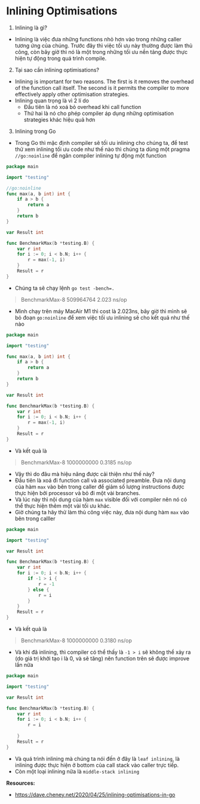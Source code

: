 # Inlining Optimisations

1. Inlining là gì?
 - Inlining là việc đưa những functions nhỏ hơn vào trong những caller tương ứng của chúng. Trước đây thì việc tối ưu này thường được làm thủ công, còn bây giờ thì nó là một trong những tối ưu nền tảng được thực hiện tự động trong quá trình compile.

2. Tại sao cần inlining optimisations?
- Inlining is important for two reasons. The first is it removes the overhead of the function call itself. The second is it permits the compiler to more effectively apply other optimisation strategies.
- Inlining quan trọng là vì 2 lí do
	- Đầu tiên là nó xoá bỏ overhead khi call function
	- Thứ hai là nó cho phép compiler áp dụng những optimisation strategies khác hiệu quả hơn

3. Inlining trong Go
- Trong Go thì mặc định compiler sẽ tối ưu inlining cho chúng ta, để test thử xem inlining tối ưu code như thế nào thì chúng ta dùng một pragma `//go:noinline` để ngăn compiler inlining tự động một function
```go
package main

import "testing"

//go:noinline
func max(a, b int) int {
    if a > b {
        return a
    }
    return b
}

var Result int

func BenchmarkMax(b *testing.B) {
    var r int
    for i := 0; i < b.N; i++ {
        r = max(-1, i)
    }
    Result = r
}
```
- Chúng ta sẽ chạy lệnh `go test -bench=.`
> BenchmarkMax-8          509964764                2.023 ns/op
- Mình chạy trên máy MacAir M1 thì cost là 2.023ns, bây giờ thì mình sẽ bỏ đoạn `go:noinline` để xem việc tối ưu inlining sẽ cho kết quả như thế nào
```go
package main

import "testing"

func max(a, b int) int {
    if a > b {
        return a
    }
    return b
}

var Result int

func BenchmarkMax(b *testing.B) {
    var r int
    for i := 0; i < b.N; i++ {
        r = max(-1, i)
    }
    Result = r
}
```
- Và kết quả là
> BenchmarkMax-8          1000000000               0.3185 ns/op

- Vậy thì do đâu mà hiệu năng được cải thiện như thế này?
- Đầu tiên là xoá đi function call và associated preamble. Đưa nội dung của hàm `max` vào bên trong caller để giảm số lượng instructions được thực hiện bởi processor và bỏ đi một vài branches.
- Và lúc này thì nội dung của hàm `max` visible đối với compiler nên nó có thể thực hiện thêm một vài tối ưu khác.
- Giờ chúng ta hãy thử làm thủ công việc này, đưa nội dung hàm `max` vào bên trong calller
```go
package main

import "testing"

var Result int

func BenchmarkMax(b *testing.B) {
    var r int
    for i := 0; i < b.N; i++ {
	    if -1 > i {
	        r = -1
	    } else {
		    r = i
	    }
    }
    Result = r
}
```

- Và kết quả là 
> BenchmarkMax-8          1000000000               0.3180 ns/op

- Và khi đã inlining, thì compiler có thể thấy là `-1 > i` sẽ không thể xảy ra (do giá trị khởi tạo i là 0, và sẽ tăng) nên function trên sẽ được improve lần nữa
```go
package main

import "testing"

var Result int

func BenchmarkMax(b *testing.B) {
    var r int
    for i := 0; i < b.N; i++ {
		r = i
	    
    }
    Result = r
}
```

- Và quá trình inlining mà chúng ta nói đến ở đây là `leaf inlining`, là inlining được thực hiện ở bottom của call stack vào caller trực tiếp.
- Còn một loại inlining nữa là `middle-stack inlining`

**Resources:**
- https://dave.cheney.net/2020/04/25/inlining-optimisations-in-go